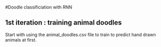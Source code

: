 #Doodle classificiation with RNN

## 1st iteration : training animal doodles 
Start with using the animal_doodles.csv file to train to predict hand drawn animals at first. 

